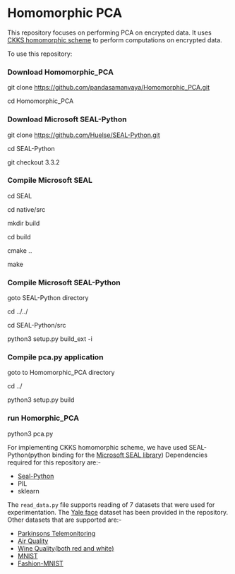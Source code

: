 # Homomorphic PCA
This repository focuses on performing PCA on encrypted data. It uses [CKKS homomorphic scheme](https://eprint.iacr.org/2016/421.pdf) to perform computations on encrypted data.


To use this repository:

### Download Homomorphic_PCA
git clone https://github.com/pandasamanvaya/Homomorphic_PCA.git

cd Homomorphic_PCA

### Download Microsoft SEAL-Python
git clone https://github.com/Huelse/SEAL-Python.git

cd SEAL-Python

git checkout 3.3.2

### Compile Microsoft SEAL
cd SEAL

cd native/src

mkdir build

cd build

cmake ..

make


### Compile Microsoft SEAL-Python
goto SEAL-Python directory

cd ../../

cd SEAL-Python/src

python3 setup.py build_ext -i

### Compile pca.py application
 goto to Homomorphic_PCA directory
 
cd ../

python3 setup.py build

### run Homorphic_PCA

python3 pca.py

For implementing CKKS homomorphic scheme, we have used SEAL-Python(python binding for the [Microsoft SEAL library](https://github.com/microsoft/SEAL))
Dependencies required for this repository are:-
* [Seal-Python](https://github.com/Huelse/SEAL-Python)
* PIL
* sklearn

The ```read_data.py``` file supports reading of 7 datasets that were used for experimentation. The [Yale face](http://vision.ucsd.edu/content/yale-face-database) dataset has been provided in the repository. Other datasets that are supported are:-
* [Parkinsons Telemonitoring](https://archive.ics.uci.edu/ml/datasets/parkinsons)
* [Air Quality](https://archive.ics.uci.edu/ml/datasets/Air+Quality)
* [Wine Quality(both red and white)](https://archive.ics.uci.edu/ml/datasets/wine+quality)
* [MNIST](http://yann.lecun.com/exdb/mnist/)
* [Fashion-MNIST](https://github.com/zalandoresearch/fashion-mnist)
